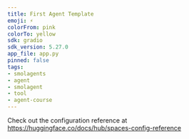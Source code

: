```yaml
---
title: First Agent Template
emoji: ⚡
colorFrom: pink
colorTo: yellow
sdk: gradio
sdk_version: 5.27.0
app_file: app.py
pinned: false
tags:
- smolagents
- agent
- smolagent
- tool
- agent-course
---
```


Check out the configuration reference at https://huggingface.co/docs/hub/spaces-config-reference